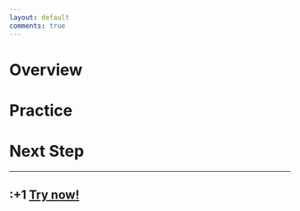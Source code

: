 ```yaml
---
layout: default
comments: true
---
```


# [](#header-1)Overview

# [](#header-1)Practice

# [](#header-1)Next Step


---
:+1 [Try now!](http://www.codeofcubes.com)
---
